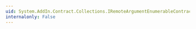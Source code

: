 ```yaml
---
uid: System.AddIn.Contract.Collections.IRemoteArgumentEnumerableContract.GetEnumeratorContract
internalonly: False
---
```

